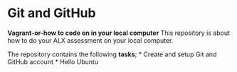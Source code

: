 # Git and GitHub
**Vagrant-or-how to code on in your local computer**
This repository is about how to do your ALX assessment on your local computer.

The repository contains the following **tasks**;
            * Create and setup Git and GitHub account
	    * Hello Ubuntu